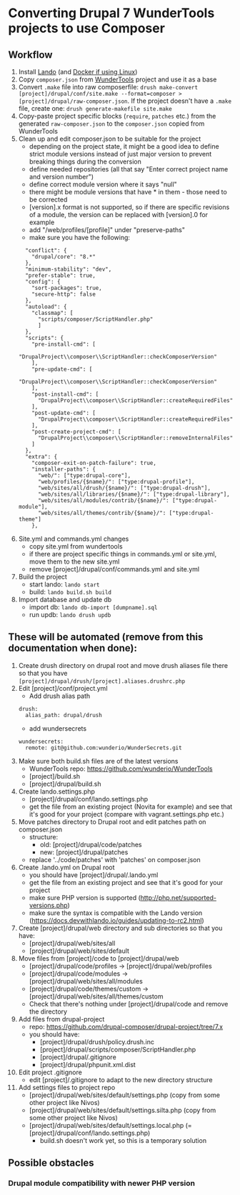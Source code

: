 # Converting Drupal 7 WunderTools projects to use Composer

## Workflow

1. Install [Lando](https://docs.devwithlando.io/) (and [Docker if using Linux](https://docs.devwithlando.io/installation/linux.html))
2. Copy `composer.json` from [WunderTools](https://github.com/wunderio/WunderTools/tree/drupal7/) project and use it as a base
3. Convert `.make` file into raw composerfile: `drush make-convert [project]/drupal/conf/site.make --format=composer > [project]/drupal/raw-composer.json`. If the project doesn't have a `.make` file, create one: `drush generate-makefile site.make`
4. Copy-paste project specific blocks (`require`, `patches` etc.) from the generated `raw-composer.json` to the `composer.json` copied from WunderTools
5. Clean up and edit composer.json to be suitable for the project
    * depending on the project state, it might be a good idea to define strict module versions instead of just major version to prevent breaking things during the conversion
    * define needed repositories (all that say "Enter correct project name and version number")
    * define correct module version where it says "null"
    * there might be module versions that have * in them - those need to be corrected
    * [version].x format is not supported, so if there are specific revisions of a module, the version can be replaced with [version].0 for example
    * add "/web/profiles/[profile]" under "preserve-paths"
    * make sure you have the following:
    ```
      "conflict": {
        "drupal/core": "8.*"
      },
      "minimum-stability": "dev",
      "prefer-stable": true,
      "config": {
        "sort-packages": true,
        "secure-http": false
      },
      "autoload": {
        "classmap": [
          "scripts/composer/ScriptHandler.php"
          ]
      },
      "scripts": {
        "pre-install-cmd": [
          "DrupalProject\\composer\\ScriptHandler::checkComposerVersion"
        ],
        "pre-update-cmd": [
          "DrupalProject\\composer\\ScriptHandler::checkComposerVersion"
        ],
        "post-install-cmd": [
          "DrupalProject\\composer\\ScriptHandler::createRequiredFiles"
        ],
        "post-update-cmd": [
          "DrupalProject\\composer\\ScriptHandler::createRequiredFiles"
        ],
        "post-create-project-cmd": [
          "DrupalProject\\composer\\ScriptHandler::removeInternalFiles"
        ]
      },
      "extra": {
        "composer-exit-on-patch-failure": true,
        "installer-paths": {
          "web/": ["type:drupal-core"],
          "web/profiles/{$name}/": ["type:drupal-profile"],
          "web/sites/all/drush/{$name}/": ["type:drupal-drush"],
          "web/sites/all/libraries/{$name}/": ["type:drupal-library"],
          "web/sites/all/modules/contrib/{$name}/": ["type:drupal-module"],
          "web/sites/all/themes/contrib/{$name}/": ["type:drupal-theme"]
        },
    ```
6. Site.yml and commands.yml changes
    * copy site.yml from wundertools
    * if there are project specific things in commands.yml or site.yml, move them to the new site.yml
    * remove [project]/drupal/conf/commands.yml and site.yml
7. Build the project
    * start lando: `lando start`
    * build: `lando build.sh build`
8. Import database and update db
    * import db: `lando db-import [dumpname].sql`
    * run updb: `lando drush updb`


## These will be automated (remove from this documentation when done):
1. Create drush directory on drupal root and move drush aliases file there so that you have `[project]/drupal/drush/[project].aliases.drushrc.php`
2. Edit [project]/conf/project.yml
    * Add drush alias path
    ```
    drush:
      alias_path: drupal/drush
    ```
    * add wundersecrets
    ```
    wundersecrets:
      remote: git@github.com:wunderio/WunderSecrets.git
    ```
3. Make sure both build.sh files are of the latest versions
    * WunderTools repo: https://github.com/wunderio/WunderTools
    * [project]/build.sh
    * [project]/drupal/build.sh
4. Create lando.settings.php
    * [project]/drupal/conf/lando.settings.php
    * get the file from an existing project (Novita for example) and see that it's good for your project (compare with vagrant.settings.php etc.)
5. Move patches directory to Drupal root and edit patches path on composer.json
    * structure: 
        * old: [project]/drupal/code/patches
        * new: [project]/drupal/patches
    * replace '../code/patches' with 'patches' on composer.json
6. Create .lando.yml on Drupal root
    * you should have [project]/drupal/.lando.yml
    * get the file from an existing project and see that it's good for your project
    * make sure PHP version is supported (http://php.net/supported-versions.php)
    * make sure the syntax is compatible with the Lando version (https://docs.devwithlando.io/guides/updating-to-rc2.html)
7. Create [project]/drupal/web directory and sub directories so that you have:
    * [project]/drupal/web/sites/all
    * [project]/drupal/web/sites/default
8. Move files from [project]/code to [project]/drupal/web
    * [project]/drupal/code/profiles -> [project]/drupal/web/profiles
    * [project]/drupal/code/modules -> [project]/drupal/web/sites/all/modules
    * [project]/drupal/code/themes/custom -> [project]/drupal/web/sites/all/themes/custom
    * Check that there's nothing under [project]/drupal/code and remove the directory
9. Add files from drupal-project
    * repo: https://github.com/drupal-composer/drupal-project/tree/7.x
    * you should have:
        * [project]/drupal/drush/policy.drush.inc
        * [project]/drupal/scripts/composer/ScriptHandler.php
        * [project]/drupal/.gitignore
        * [project]/drupal/phpunit.xml.dist
10. Edit project .gitignore
    * edit [project]/.gitignore to adapt to the new directory structure
11. Add settings files to project repo
    * [project]/drupal/web/sites/default/settings.php (copy from some other project like Nivos)
    * [project]/drupal/web/sites/default/settings.silta.php (copy from some other project like Nivos)
    * [project]/drupal/web/sites/default/settings.local.php (= [project]/drupal/conf/lando.settings.php)
        * build.sh doesn't work yet, so this is a temporary solution


## Possible obstacles

### Drupal module compatibility with newer PHP version
